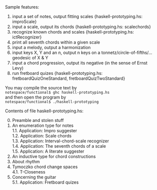 Sample features:

1. input a set of notes, output fitting scales {haskell-prototyping.hs: improScale}  
1. input a scale, output its chords {haskell-prototyping.hs: scalechords}  
1. recognize known chords and scales {haskell-prototyping.hs: ictRecognizer}  
1. print all seventh chords within a given scale  
1. input a melody, output a harmonization  
1. input keys X, Y and an n, output n keys on a tonnetz/circle-of-fifths/... geodesic of X & Y  
1. input a chord progression, output its negative (in the sense of Ernst Levy)  
1. run fretboard quizes {haskell-prototyping.hs: fretboardQuizOneStandard, fretboardQuizTwoStandard}  

You may compile the source text by  
`notespace/functional$ ghc haskell-prototyping.hs`  
and then open the program by  
`notespace/functional$ ./haskell-prototyping`

Contents of file haskell-prototyping.hs:

0. Preamble and stolen stuff  
1. An enumeration type for notes  
1.1. Application: Impro suggester  
1.2. Application: Scale chords  
1.3. Application: Interval-chord-scale recognizer  
1.4. Application: The seventh chords of a scale  
1.5. Application: A literate suggester  
2. An inductive type for chord constructions  
3. About rhythm  
4. Tymoczko chord change spaces  
4.1. T-Closeness  
5. Concerning the guitar  
5.1. Application: Fretboard quizes  